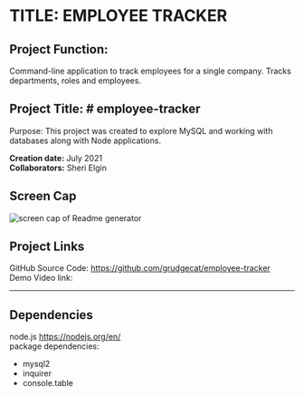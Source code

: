 # TITLE: EMPLOYEE TRACKER

## Project Function:  
Command-line application to track employees for a single company. Tracks departments, roles and employees. 

## Project Title: # employee-tracker
Purpose: This project was created to explore MySQL and working with databases along with Node applications. 

**Creation date:** July 2021  
**Collaborators:** Sheri Elgin

## Screen Cap
![screen cap of Readme generator](public/assets/img/screencap.png )

## Project Links
GitHub Source Code: https://github.com/grudgecat/employee-tracker   
Demo Video link: 

***
## Dependencies 
node.js https://nodejs.org/en/  
package dependencies:  
 * mysql2  
 * inquirer 
 * console.table